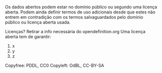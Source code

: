 
Os dados abertos podem estar no domínio público ou segundo uma licença aberta. Podem ainda definir termos de uso adicionais desde que estes não entrem em contradição com os termos salvaguardados pelo domínio público ou licença aberta usada.

Licenças?
Retirar a info necessária do opendefinition.org
Uma licença aberta tem de garantir:
1. x
2. y
3. z

Copyfree: PDDL, CC0
Copyleft: OdBL, CC-BY-SA

